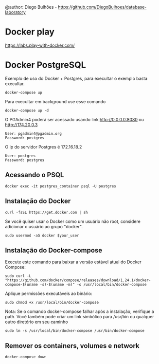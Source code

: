 @author: Diego Bulhões - https://github.com/DiegoBulhoes/database-laboratory

# Docker play
https://labs.play-with-docker.com/


# Docker PostgreSQL

Exemplo de uso do Docker + Postgres, para execultar o exemplo basta execultar.

```
docker-compose up
```

Para execultar em background use esse comando

```
docker-compose up -d
```

O PGAdmin4 poderá ser acessado usando link http://0.0.0.0:8080 ou http://174.20.0.3

```
User: pgadmin4@pgadmin.org
Password: postgres
```

O ip do servidor Postgres é 172.16.18.2

```
User: postgres
Password: postgres
```
## Acessando o PSQL
	docker exec -it postgres_container psql -U postgres

## Instalação do Docker

```
curl -fsSL https://get.docker.com | sh
```

Se você quiser usar o Docker como um usuário não root, considere adicionar o usuário ao grupo "docker".

```
sudo usermod -aG docker $your_user
```

## Instalação do Docker-compose

Execute este comando para baixar a versão estável atual do Docker Compose:

```
sudo curl -L "https://github.com/docker/compose/releases/download/1.24.1/docker-compose-$(uname -s)-$(uname -m)" -o /usr/local/bin/docker-compose
```

Aplique permissões executáveis ​​ao binário:

```
sudo chmod +x /usr/local/bin/docker-compose
```

Nota: Se o comando docker-compose falhar após a instalação, verifique a path. Você também pode criar um link simbólico para /usr/bin ou qualquer outro diretório em seu caminho

```
sudo ln -s /usr/local/bin/docker-compose /usr/bin/docker-compose
```

## Remover os containers, volumes e network

```
docker-compose down
```
